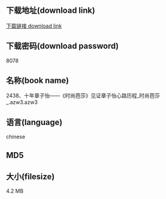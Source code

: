 ## 下载地址(download link)
[下载链接 download link](https://voluble-croquembouche-d321dc.netlify.app/?s=2438%E3%80%81%E5%8D%81%E5%B9%B4%E7%AB%A0%E5%AD%90%E6%80%A1%E2%80%94%E2%80%94%E3%80%8A%E6%97%B6%E5%B0%9A%E8%8A%AD%E8%8E%8E%E3%80%8B%E8%A7%81%E8%AF%81%E7%AB%A0%E5%AD%90%E6%80%A1%E5%BF%83%E8%B7%AF%E5%8E%86%E7%A8%8B_%E6%97%B6%E5%B0%9A%E8%8A%AD%E8%8E%8E_.azw3)

## 下载密码(download password)
8078

## 名称(book name)
2438、十年章子怡——《时尚芭莎》见证章子怡心路历程_时尚芭莎_.azw3.azw3

## 语言(language)
chinese

## MD5


## 大小(filesize)
4.2 MB
